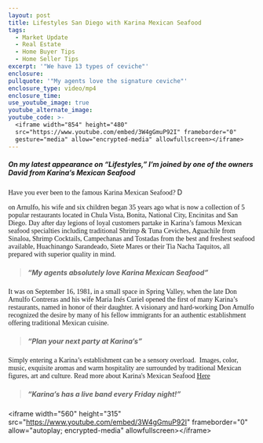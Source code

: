 ```yaml
---
layout: post
title: Lifestyles San Diego with Karina Mexican Seafood
tags:
  - Market Update
  - Real Estate
  - Home Buyer Tips
  - Home Seller Tips
excerpt: '"We have 13 types of ceviche"'
enclosure:
pullquote: '"My agents love the signature ceviche"'
enclosure_type: video/mp4
enclosure_time:
use_youtube_image: true
youtube_alternate_image:
youtube_code: >-
  <iframe width="854" height="480"
  src="https://www.youtube.com/embed/3W4gGmuP92I" frameborder="0"
  gesture="media" allow="encrypted-media" allowfullscreen></iframe>
---
```


##### **On my latest appearance on “Lifestyles,” I’m joined by one of the owners David from Karina’s Mexican Seafood**

<font>
						<font face="Calibri">Have you ever been to the famous Karina Mexican Seafood? </font>D</font>

<font face="Calibri">on Arnulfo, his wife and six children began 35 years ago what is now a collection of 5 popular restaurants located in Chula Vista, Bonita, National City, Encinitas and San Diego. Day after day legions of loyal customers partake in Karina&rsquo;s famous Mexican seafood specialties including traditional Shrimp &amp; Tuna Ceviches, Aguachile from Sinaloa, Shrimp Cocktails, Campechanas and Tostadas from the best and freshest seafood available, Huachinango Sarandeado, Siete Mares or their Tia Nacha Taquitos, all prepared with superior quality in mind.</font>

> ##### “My agents absolutely love Karina Mexican Seafood”

<font face="Calibri">It was on September 16, 1981, in a small space in Spring Valley, when the late Don Arnulfo Contreras and his wife Mar&iacute;a In&eacute;s Curiel opened the first of many Karina&rsquo;s restaurants, named in honor of their daughter. A visionary and hard-working Don Arnulfo recognized the desire by many of his fellow immigrants for an authentic establishment offering traditional Mexican cuisine.</font>

> ##### “Plan your next party at Karina’s”

<font face="Calibri">Simply entering a Karina&rsquo;s establishment can be a sensory overload.&nbsp; Images, color, music, exquisite aromas and warm hospitality are surrounded by traditional Mexican figures, art and culture. Read more about Karina's Mexican Seafood <a href="http://www.karinasseafood.com/menu">Here</a></font>

> ##### “Karina’s has a live band every Friday night!”

&lt;iframe width="560" height="315" src="https://www.youtube.com/embed/3W4gGmuP92I" frameborder="0" allow="autoplay; encrypted-media" allowfullscreen&gt;&lt;/iframe&gt;